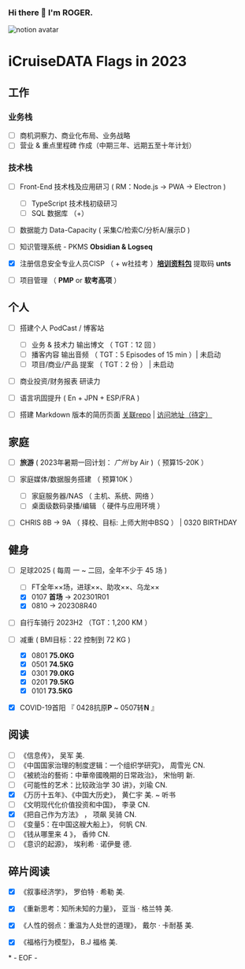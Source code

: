 ### Hi there 👋 I'm ROGER. 

![notion avatar](https://notion-avatar.vercel.app/api/img/eyJmYWNlIjo2LCJub3NlIjozLCJtb3V0aCI6MTAsImV5ZXMiOjYsImV5ZWJyb3dzIjoxMCwiZ2xhc3NlcyI6MiwiaGFpciI6MTQsImFjY2Vzc29yaWVzIjowLCJkZXRhaWxzIjowLCJiZWFyZCI6MH0=)

<!--
**5iCruise/5iCruise** is a ✨ _special_ ✨ repository because its `README.md` (this file) appears on your GitHub profile.

Here are some ideas to get you started:

- 🔭 I’m currently working on ...
- 🌱 I’m currently learning ...
- 👯 I’m looking to collaborate on ...
- 🤔 I’m looking for help with ...
- 💬 Ask me about ...
- 📫 How to reach me: ...
- 😄 Pronouns: ...
- ⚡ Fun fact: ...
-->

# iCruiseDATA Flags in 2023  

## 工作  
### 业务栈  
- [ ] 商机洞察力、商业化布局、业务战略     
- [ ] 营业 & 重点里程碑 作成（中期三年、远期五至十年计划）   

### 技术栈    
- [ ] Front-End 技术栈及应用研习 ( RM：Node.js → PWA → Electron )    
    - [ ] TypeScript 技术栈初级研习    
    - [ ] SQL 数据库 （+） 
- [ ] 数据能力 Data-Capacity ( 采集C/检索C/分析A/展示D )
- [ ] 知识管理系统 - PKMS  **Obsidian & Logseq**  
- [x] 注册信息安全专业人员CISP （ + w社挂考 ）[**培训资料包**](https://terabox.com/s/1Y6i1QysJya1l2c3_8ZQtmA)  提取码 **unts**        
- [ ] 项目管理  （ **PMP** or **软考高项** ）    


## 个人  
- [ ] 搭建个人 PodCast / 博客站     
    - [ ] 业务 & 技术力 输出博文 （ TGT：12 回 ）       
    - [ ] 播客内容 输出音频  （ TGT：5 Episodes of 15 min ）| 未启动     
    - [ ] 项目/商业/产品 提案 （ TGT：2 份 ） | 未启动    
- [ ] 商业投资/财务报表 研读力   
- [ ] 语言巩固提升 ( En + JPN + ESP/FRA )
- [ ] 搭建 Markdown 版本的简历页面  [关联repo](https://github.com/5iCruise/ROGCV2025)  |  [访问地址（待定）](https://darkwarrior2025.xyz/#)    


## 家庭  
- [ ] **旅游** ( 2023年暑期一回计划： *广州* by Air )（ 预算15-20K ）
- [ ] 家庭媒体/数据服务搭建 （ 预算10K ）   
    - [ ] 家庭服务器/NAS （ 主机、系统、网络 ） 
    - [ ] 桌面级数码录播/编辑  （ 硬件与应用环境 ）    
- [ ] CHRIS 8B → 9A （ 择校、目标: 上师大附中BSQ ） | 0320 BIRTHDAY     


## 健身  
- [ ] 足球2025 ( 每周 一 ~ 二回，全年不少于 45 场 )    
    - [ ] FT全年××场，进球××、助攻××、乌龙××      
    - [x] 0107  **首场**  →  202301R01    
    - [x] 0810  →  202308R40
- [ ] 自行车骑行 2023H2 （TGT：1,200 KM ）  
- [ ] 减重 ( BMI目标：22  控制到 72 KG )
    - [x] 0801 **75.0KG**   
    - [x] 0501 **74.5KG**   
    - [x] 0301 **79.0KG**    
    - [x] 0201 **79.5KG**
    - [x] 0101 **73.5KG**    
- [x] COVID-19首阳 『 0428抗原**P** ~ 0507转**N** 』  


## 阅读  
- [ ] 《信息传》， 吴军  美.   
- [ ] 《中国国家治理的制度逻辑：一个组织学研究》， 周雪光  CN.     
- [ ] 《被統治的藝術：中華帝國晚期的日常政治》， 宋怡明  新.  
- [ ] 《可能性的艺术：比较政治学 30 讲》，刘瑜  CN.  
- [x] 《万历十五年》、《中国大历史》， 黄仁宇  美.  ~ 听书   
- [ ] 《文明现代化价值投资和中国》， 李录  CN.      
- [x] 《把自己作为方法》 ， 项飙 吴骑  CN.  
- [ ] 《变量5：在中国这艘大船上》， 何帆  CN.    
- [ ] 《钱从哪里来 4 》， 香帅  CN.   
- [ ] 《意识的起源》， 埃利希 · 诺伊曼  德.      

## 碎片阅读  
- [x] 《叙事经济学》， 罗伯特 · 希勒  美.   
- [x] 《重新思考：知所未知的力量》， 亚当 · 格兰特  美.     
- [x] 《人性的弱点：重温为人处世的道理》， 戴尔 · 卡耐基  美.     
- [x] 《福格行为模型》， B.J 福格  美.     


\* - EOF - 
